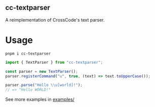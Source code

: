 ## cc-textparser

A reimplementation of CrossCode's text parser.

# Usage
```
pnpm i cc-textparser
```

```js
import { TextParser } from "cc-textparser";

const parser = new TextParser();
parser.registerCommand("u", true, (text) => text.toUpperCase());

parser.parse("Hello \\u[world]!");
// => "Hello WORLD!"
```

See more examples in [examples/](/tree/main/examples)
